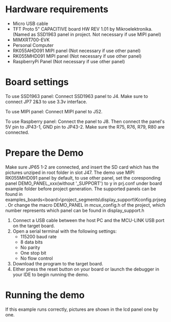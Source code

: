 Hardware requirements
===================
- Micro USB cable
- TFT Proto 5" CAPACITIVE board HW REV 1.01 by Mikroelektronika. (Named as SSD1963 panel in project. Not necessary if use MIPI panel)
- MIMXRT700-EVK
- Personal Computer
- RK055AHD091 MIPI panel (Not necessary if use other panel)
- RK055MHD091 MIPI panel (Not necessary if use other panel)
- RaspberryPi Panel (Not necessary if use other panel)

Board settings
============
To use SSD1963 panel:
Connect SSD1963 panel to J4. Make sure to connect JP7 2&3 to use 3.3v interface.

To use MIPI panel:
Connect MIPI panel to J52.

To use Raspberry panel:
Connect the panel to J8. Then connect the panel's 5V pin to JP43-1, GND pin to JP43-2.
Make sure the R75, R76, R79, R80 are connected.

Prepare the Demo
===============
Make sure JP65 1-2 are connected, and insert the SD card which has the pictures unziped in root folder in slot J47.
The demo use MIPI RK055MHD091 panel by default, to use other panel,
set the coresponding panel DEMO_PANEL_xxx(without '_SUPPORT') to y in prj.conf under board example folder before project generation.
The supported panels can be found in examples\_boards\<board>\project_segments\display_support\Kconfig.prjseg.
Or change the macro DEMO_PANEL in mcux_config.h of the project,
which number represents which panel can be found in display_support.h

1.  Connect a USB cable between the host PC and the MCU-LINK USB port on the target board.
2.  Open a serial terminal with the following settings:
    - 115200 baud rate
    - 8 data bits
    - No parity
    - One stop bit
    - No flow control
3.  Download the program to the target board.
4.  Either press the reset button on your board or launch the debugger in your IDE to begin running the demo.

Running the demo
===============
If this example runs correctly, pictures are shown in the lcd panel one by one.
